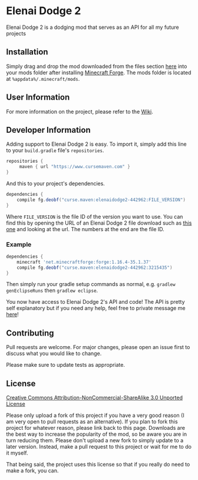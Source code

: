 # Elenai Dodge 2

Elenai Dodge 2 is a dodging mod that serves as an API for all my future projects

## Installation

Simply drag and drop the mod downloaded from the files section [here](https://www.curseforge.com/minecraft/mc-mods/elenai-dodge-2/files) into your mods folder after installing [Minecraft Forge](files.minecraftforge.net).
The mods folder is located at  ```%appdata%/.minecraft/mods```.

## User Information
For more information on the project, please refer to the [Wiki](https://github.com/ElenaiDev/ElenaiDodge2.0/wiki).


## Developer Information

Adding support to Elenai Dodge 2 is easy. To import it, simply add this line to your ```build.gradle``` file's ```repositories```.

```gradle
repositories {
     maven { url "https://www.cursemaven.com" }
}
```
And this to your project's dependencies.
```gradle
dependencies {
	compile fg.deobf("curse.maven:elenaidodge2-442962:FILE_VERSION") 
}
```
Where ```FILE_VERSION``` is the file ID of the version you want to use. You can find this by opening the URL of an Elenai Dodge 2 file download such as [this one](https://www.curseforge.com/minecraft/mc-mods/elenai-dodge-2/files/3215435) and looking at the url. The numbers at the end are the file ID.

### Example
```gradle
dependencies {
    minecraft 'net.minecraftforge:forge:1.16.4-35.1.37'
	compile fg.deobf("curse.maven:elenaidodge2-442962:3215435") 
}
```

Then simply run your gradle setup commands as normal, e.g. ```gradlew genEclipseRuns``` then ```gradlew eclipse```.

You now have access to Elenai Dodge 2's API and code! The API is pretty self explanatory but if you need any help, feel free to private message me [here](https://www.curseforge.com/members/elenaidev/followers)!

## Contributing
Pull requests are welcome. For major changes, please open an issue first to discuss what you would like to change.

Please make sure to update tests as appropriate.

## License
[Creative Commons Attribution-NonCommercial-ShareAlike 3.0 Unported License](https://creativecommons.org/licenses/by-nc-sa/3.0/)

Please only upload a fork of this project if you have a very good reason (I am very open to pull requests as an alternative). If you plan to fork this project for whatever reason, please link back to this page. Downloads are the best way to increase the popularity of the mod, so be aware you are in turn reducing them. Please don't upload a new fork to simply update to a later version. Instead, make a pull request to this project or wait for me to do it myself.

 

That being said, the project uses this license so that if you really do need to make a fork, you can.
